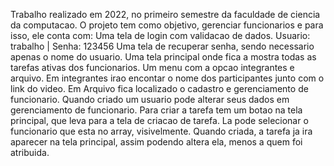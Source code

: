 Trabalho realizado em 2022, no primeiro semestre da faculdade de ciencia da computacao. 
O projeto tem como objetivo, gerenciar funcionarios e para isso, ele conta com: 
Uma tela de login com validacao de dados. Usuario: trabalho | Senha: 123456
Uma tela de recuperar senha, sendo necessario apenas o nome do usuario. 
Uma tela principal onde fica a mostra todas as tarefas ativas dos funcionarios. 
Um menu com a opcao integrantes e arquivo. 
Em integrantes irao encontar o nome dos participantes junto com o link do video. 
Em Arquivo fica localizado o cadastro e gerenciamento de funcionario. 
Quando criado um usuario pode alterar seus dados em gerenciamento de funcionario. 
Para criar a tarefa tem um botao na tela principal, que leva para a tela de criacao de tarefa. 
La pode selecionar o funcionario que esta no array, visivelmente.
Quando criada, a tarefa ja ira aparecer na tela principal, assim podendo altera ela, menos a quem foi atribuida. 

